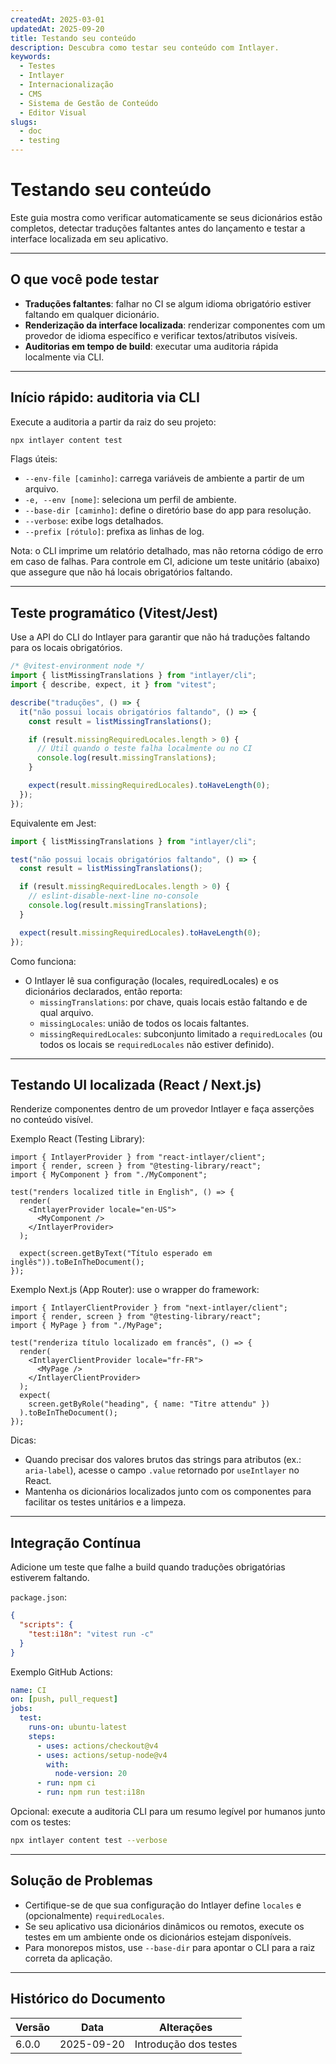 ```yaml
---
createdAt: 2025-03-01
updatedAt: 2025-09-20
title: Testando seu conteúdo
description: Descubra como testar seu conteúdo com Intlayer.
keywords:
  - Testes
  - Intlayer
  - Internacionalização
  - CMS
  - Sistema de Gestão de Conteúdo
  - Editor Visual
slugs:
  - doc
  - testing
---
```


# Testando seu conteúdo

Este guia mostra como verificar automaticamente se seus dicionários estão completos, detectar traduções faltantes antes do lançamento e testar a interface localizada em seu aplicativo.

---

## O que você pode testar

- **Traduções faltantes**: falhar no CI se algum idioma obrigatório estiver faltando em qualquer dicionário.
- **Renderização da interface localizada**: renderizar componentes com um provedor de idioma específico e verificar textos/atributos visíveis.
- **Auditorias em tempo de build**: executar uma auditoria rápida localmente via CLI.

---

## Início rápido: auditoria via CLI

Execute a auditoria a partir da raiz do seu projeto:

```bash
npx intlayer content test
```

Flags úteis:

- `--env-file [caminho]`: carrega variáveis de ambiente a partir de um arquivo.
- `-e, --env [nome]`: seleciona um perfil de ambiente.
- `--base-dir [caminho]`: define o diretório base do app para resolução.
- `--verbose`: exibe logs detalhados.
- `--prefix [rótulo]`: prefixa as linhas de log.

Nota: o CLI imprime um relatório detalhado, mas não retorna código de erro em caso de falhas. Para controle em CI, adicione um teste unitário (abaixo) que assegure que não há locais obrigatórios faltando.

---

## Teste programático (Vitest/Jest)

Use a API do CLI do Intlayer para garantir que não há traduções faltando para os locais obrigatórios.

```ts file=i18n.test.ts
/* @vitest-environment node */
import { listMissingTranslations } from "intlayer/cli";
import { describe, expect, it } from "vitest";

describe("traduções", () => {
  it("não possui locais obrigatórios faltando", () => {
    const result = listMissingTranslations();

    if (result.missingRequiredLocales.length > 0) {
      // Útil quando o teste falha localmente ou no CI
      console.log(result.missingTranslations);
    }

    expect(result.missingRequiredLocales).toHaveLength(0);
  });
});
```

Equivalente em Jest:

```ts file=i18n.test.ts
import { listMissingTranslations } from "intlayer/cli";

test("não possui locais obrigatórios faltando", () => {
  const result = listMissingTranslations();

  if (result.missingRequiredLocales.length > 0) {
    // eslint-disable-next-line no-console
    console.log(result.missingTranslations);
  }

  expect(result.missingRequiredLocales).toHaveLength(0);
});
```

Como funciona:

- O Intlayer lê sua configuração (locales, requiredLocales) e os dicionários declarados, então reporta:
  - `missingTranslations`: por chave, quais locais estão faltando e de qual arquivo.
  - `missingLocales`: união de todos os locais faltantes.
  - `missingRequiredLocales`: subconjunto limitado a `requiredLocales` (ou todos os locais se `requiredLocales` não estiver definido).

---

## Testando UI localizada (React / Next.js)

Renderize componentes dentro de um provedor Intlayer e faça asserções no conteúdo visível.

Exemplo React (Testing Library):

```tsx
import { IntlayerProvider } from "react-intlayer/client";
import { render, screen } from "@testing-library/react";
import { MyComponent } from "./MyComponent";

test("renders localized title in English", () => {
  render(
    <IntlayerProvider locale="en-US">
      <MyComponent />
    </IntlayerProvider>
  );

  expect(screen.getByText("Título esperado em inglês")).toBeInTheDocument();
});
```

Exemplo Next.js (App Router): use o wrapper do framework:

```tsx
import { IntlayerClientProvider } from "next-intlayer/client";
import { render, screen } from "@testing-library/react";
import { MyPage } from "./MyPage";

test("renderiza título localizado em francês", () => {
  render(
    <IntlayerClientProvider locale="fr-FR">
      <MyPage />
    </IntlayerClientProvider>
  );
  expect(
    screen.getByRole("heading", { name: "Titre attendu" })
  ).toBeInTheDocument();
});
```

Dicas:

- Quando precisar dos valores brutos das strings para atributos (ex.: `aria-label`), acesse o campo `.value` retornado por `useIntlayer` no React.
- Mantenha os dicionários localizados junto com os componentes para facilitar os testes unitários e a limpeza.

---

## Integração Contínua

Adicione um teste que falhe a build quando traduções obrigatórias estiverem faltando.

`package.json`:

```json
{
  "scripts": {
    "test:i18n": "vitest run -c"
  }
}
```

Exemplo GitHub Actions:

```yaml
name: CI
on: [push, pull_request]
jobs:
  test:
    runs-on: ubuntu-latest
    steps:
      - uses: actions/checkout@v4
      - uses: actions/setup-node@v4
        with:
          node-version: 20
      - run: npm ci
      - run: npm run test:i18n
```

Opcional: execute a auditoria CLI para um resumo legível por humanos junto com os testes:

```bash
npx intlayer content test --verbose
```

---

## Solução de Problemas

- Certifique-se de que sua configuração do Intlayer define `locales` e (opcionalmente) `requiredLocales`.
- Se seu aplicativo usa dicionários dinâmicos ou remotos, execute os testes em um ambiente onde os dicionários estejam disponíveis.
- Para monorepos mistos, use `--base-dir` para apontar o CLI para a raiz correta da aplicação.

---

## Histórico do Documento

| Versão | Data       | Alterações            |
| ------ | ---------- | --------------------- |
| 6.0.0  | 2025-09-20 | Introdução dos testes |
